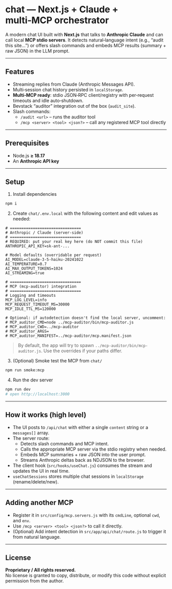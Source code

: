 # chat — Next.js + Claude + multi‑MCP orchestrator

A modern chat UI built with **Next.js** that talks to **Anthropic Claude** and can call local **MCP stdio servers**. It detects natural‑language intent (e.g., “audit this site…”) or offers slash commands and embeds MCP results (summary + raw JSON) in the LLM prompt.

---

## Features

- Streaming replies from Claude (Anthropic Messages API).
- Multi‑session chat history persisted in `localStorage`.
- **Multi‑MCP ready**: stdio JSON‑RPC client/registry with per‑request timeouts and idle auto‑shutdown.
- Bevstack “auditor” integration out of the box (`audit_site`).
- Slash commands:
  - `/audit <url>` – runs the auditor tool
  - `/mcp <server> <tool> <json?>` – call any registered MCP tool directly

---

## Prerequisites

- Node.js **≥ 18.17**
- An **Anthropic API key**

---

## Setup

1) Install dependencies
```bash
npm i
```

2) Create `chat/.env.local` with the following content and edit values as needed:
```env
# ===============================
# Anthropic / Claude (server-side)
# ===============================
# REQUIRED: put your real key here (do NOT commit this file)
ANTHROPIC_API_KEY=sk-ant-...

# Model defaults (overridable per request)
AI_MODEL=claude-3-5-haiku-20241022
AI_TEMPERATURE=0.7
AI_MAX_OUTPUT_TOKENS=1024
AI_STREAMING=true

# ===============================
# MCP (mcp-auditor) integration
# ===============================
# Logging and timeouts
MCP_LOG_LEVEL=info
MCP_REQUEST_TIMEOUT_MS=30000
MCP_IDLE_TTL_MS=120000

# Optional: if autodetection doesn't find the local server, uncomment:
# MCP_auditor_CMD=node ../mcp-auditor/bin/mcp-auditor.js
# MCP_auditor_CWD=../mcp-auditor
# MCP_auditor_ARGS=
# MCP_auditor_MANIFEST=../mcp-auditor/mcp.manifest.json
```

> By default, the app will try to spawn `../mcp-auditor/bin/mcp-auditor.js`. Use the overrides if your paths differ.

3) (Optional) Smoke test the MCP from `chat/`
```bash
npm run smoke:mcp
```

4) Run the dev server
```bash
npm run dev
# open http://localhost:3000
```

---

## How it works (high level)

- The UI posts to `/api/chat` with either a single `content` string or a `messages[]` array.
- The server route:
  - Detects slash commands and MCP intent.
  - Calls the appropriate MCP server via the stdio registry when needed.
  - Embeds MCP summaries + raw JSON into the user prompt.
  - Streams Anthropic deltas back as NDJSON to the browser.
- The client hook (`src/hooks/useChat.js`) consumes the stream and updates the UI in real time.
- `useChatSessions` stores multiple chat sessions in `localStorage` (rename/delete/new).

---

## Adding another MCP

- Register it in `src/config/mcp.servers.js` with its `cmdLine`, optional `cwd`, and `env`.
- Use `/mcp <server> <tool> <json?>` to call it directly.
- (Optional) Add intent detection in `src/app/api/chat/route.js` to trigger it from natural language.

---

## License

**Proprietary / All rights reserved.**  
No license is granted to copy, distribute, or modify this code without explicit permission from the author.
